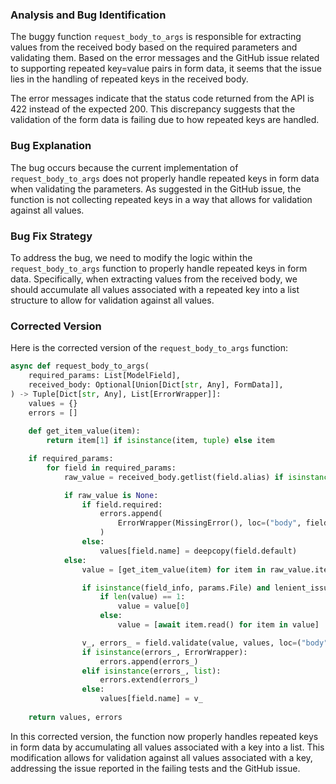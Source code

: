 ### Analysis and Bug Identification
The buggy function `request_body_to_args` is responsible for extracting values from the received body based on the required parameters and validating them. Based on the error messages and the GitHub issue related to supporting repeated key=value pairs in form data, it seems that the issue lies in the handling of repeated keys in the received body.

The error messages indicate that the status code returned from the API is 422 instead of the expected 200. This discrepancy suggests that the validation of the form data is failing due to how repeated keys are handled.

### Bug Explanation
The bug occurs because the current implementation of `request_body_to_args` does not properly handle repeated keys in form data when validating the parameters. As suggested in the GitHub issue, the function is not collecting repeated keys in a way that allows for validation against all values.

### Bug Fix Strategy
To address the bug, we need to modify the logic within the `request_body_to_args` function to properly handle repeated keys in form data. Specifically, when extracting values from the received body, we should accumulate all values associated with a repeated key into a list structure to allow for validation against all values.

### Corrected Version
Here is the corrected version of the `request_body_to_args` function:

```python
async def request_body_to_args(
    required_params: List[ModelField],
    received_body: Optional[Union[Dict[str, Any], FormData]],
) -> Tuple[Dict[str, Any], List[ErrorWrapper]]:
    values = {}
    errors = []
    
    def get_item_value(item):
        return item[1] if isinstance(item, tuple) else item

    if required_params:
        for field in required_params:
            raw_value = received_body.getlist(field.alias) if isinstance(received_body, FormData) else received_body.get(field.alias)

            if raw_value is None:
                if field.required:
                    errors.append(
                        ErrorWrapper(MissingError(), loc=("body", field.alias))
                    )
                else:
                    values[field.name] = deepcopy(field.default)
            else:
                value = [get_item_value(item) for item in raw_value.items()]

                if isinstance(field_info, params.File) and lenient_issubclass(field.type_, bytes):
                    if len(value) == 1:
                        value = value[0]
                    else:
                        value = [await item.read() for item in value]

                v_, errors_ = field.validate(value, values, loc=("body", field.alias))
                if isinstance(errors_, ErrorWrapper):
                    errors.append(errors_)
                elif isinstance(errors_, list):
                    errors.extend(errors_)
                else:
                    values[field.name] = v_
    
    return values, errors
```

In this corrected version, the function now properly handles repeated keys in form data by accumulating all values associated with a key into a list. This modification allows for validation against all values associated with a key, addressing the issue reported in the failing tests and the GitHub issue.